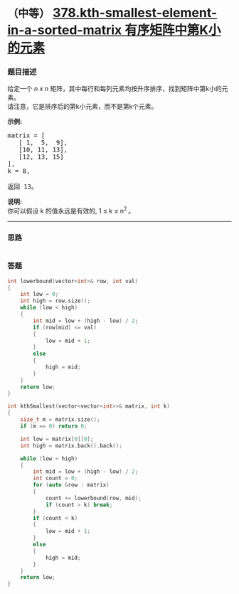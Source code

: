 # `（中等）` [378.kth-smallest-element-in-a-sorted-matrix 有序矩阵中第K小的元素](https://leetcode-cn.com/problems/kth-smallest-element-in-a-sorted-matrix/)

### 题目描述
<p>给定一个&nbsp;<em>n x n&nbsp;</em>矩阵，其中每行和每列元素均按升序排序，找到矩阵中第k小的元素。<br>
请注意，它是排序后的第k小元素，而不是第k个元素。</p>

<p><strong>示例:</strong></p>

<pre>matrix = [
   [ 1,  5,  9],
   [10, 11, 13],
   [12, 13, 15]
],
k = 8,

返回 13。
</pre>

<p><strong>说明: </strong><br>
你可以假设 k 的值永远是有效的, 1 ≤ k ≤ n<sup>2&nbsp;</sup>。</p>


---
### 思路
```
```



### 答题
``` C++
int lowerbound(vector<int>& row, int val)
{
	int low = 0;
	int high = row.size();
	while (low < high)
	{
		int mid = low + (high - low) / 2;
		if (row[mid] <= val)
		{
			low = mid + 1;
		}
		else
		{
			high = mid;
		}
	}
	return low;
}

int kthSmallest(vector<vector<int>>& matrix, int k)
{
	size_t m = matrix.size();
	if (m == 0) return 0;

	int low = matrix[0][0];
	int high = matrix.back().back();

	while (low < high)
	{
		int mid = low + (high - low) / 2;
		int count = 0;
		for (auto &row : matrix)
		{
			count += lowerbound(row, mid);
			if (count > k) break;
		}
		if (count < k)
		{
			low = mid + 1;
		}
		else
		{
			high = mid;
		}
	}
	return low;
}
```




